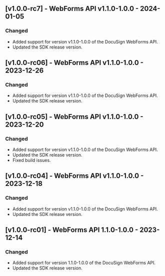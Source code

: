 ## [v1.0.0-rc7] - WebForms API v1.1.0-1.0.0 - 2024-01-05
### Changed
- Added support for version v1.1.0-1.0.0 of the DocuSign WebForms API.
- Updated the SDK release version.

## [v1.0.0-rc06] - WebForms API v1.1.0-1.0.0 - 2023-12-26
### Changed
- Added support for version v1.1.0-1.0.0 of the DocuSign WebForms API.
- Updated the SDK release version.

## [v1.0.0-rc05] - WebForms API v1.1.0-1.0.0 - 2023-12-20
### Changed
- Added support for version v1.1.0-1.0.0 of the DocuSign WebForms API.
- Updated the SDK release version.
- Fixed build issues.

## [v1.0.0-rc04] - WebForms API v1.1.0-1.0.0 - 2023-12-18
### Changed
- Added support for version v1.1.0-1.0.0 of the DocuSign WebForms API.
- Updated the SDK release version.

## [v1.0.0-rc01] - WebForms API 1.1.0-1.0.0 - 2023-12-14
### Changed
- Added support for version 1.1.0-1.0.0 of the DocuSign WebForms API.
- Updated the SDK release version.

